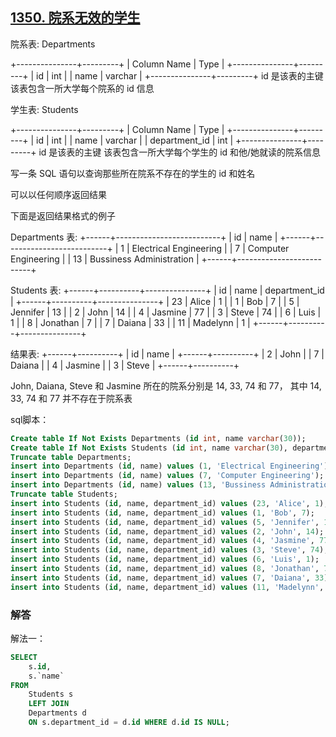 ## [1350. 院系无效的学生](https://leetcode-cn.com/problems/students-with-invalid-departments/)

院系表: Departments

+---------------+---------+
| Column Name   | Type    |
+---------------+---------+
| id            | int     |
| name          | varchar |
+---------------+---------+
id 是该表的主键
该表包含一所大学每个院系的 id 信息


学生表: Students

+---------------+---------+
| Column Name   | Type    |
+---------------+---------+
| id            | int     |
| name          | varchar |
| department_id | int     |
+---------------+---------+
id 是该表的主键
该表包含一所大学每个学生的 id 和他/她就读的院系信息


写一条 SQL 语句以查询那些所在院系不存在的学生的 id 和姓名

可以以任何顺序返回结果

下面是返回结果格式的例子

Departments 表:
+------+--------------------------+
| id   | name                     |
+------+--------------------------+
| 1    | Electrical Engineering   |
| 7    | Computer Engineering     |
| 13   | Bussiness Administration |
+------+--------------------------+

Students 表:
+------+----------+---------------+
| id   | name     | department_id |
+------+----------+---------------+
| 23   | Alice    | 1             |
| 1    | Bob      | 7             |
| 5    | Jennifer | 13            |
| 2    | John     | 14            |
| 4    | Jasmine  | 77            |
| 3    | Steve    | 74            |
| 6    | Luis     | 1             |
| 8    | Jonathan | 7             |
| 7    | Daiana   | 33            |
| 11   | Madelynn | 1             |
+------+----------+---------------+

结果表:
+------+----------+
| id   | name     |
+------+----------+
| 2    | John     |
| 7    | Daiana   |
| 4    | Jasmine  |
| 3    | Steve    |
+------+----------+

John, Daiana, Steve 和 Jasmine 所在的院系分别是 14, 33, 74 和 77， 其中 14, 33, 74 和 77 并不存在于院系表

sql脚本：

```sql
Create table If Not Exists Departments (id int, name varchar(30));
Create table If Not Exists Students (id int, name varchar(30), department_id int);
Truncate table Departments;
insert into Departments (id, name) values (1, 'Electrical Engineering');
insert into Departments (id, name) values (7, 'Computer Engineering');
insert into Departments (id, name) values (13, 'Bussiness Administration');
Truncate table Students;
insert into Students (id, name, department_id) values (23, 'Alice', 1);
insert into Students (id, name, department_id) values (1, 'Bob', 7);
insert into Students (id, name, department_id) values (5, 'Jennifer', 13);
insert into Students (id, name, department_id) values (2, 'John', 14);
insert into Students (id, name, department_id) values (4, 'Jasmine', 77);
insert into Students (id, name, department_id) values (3, 'Steve', 74);
insert into Students (id, name, department_id) values (6, 'Luis', 1);
insert into Students (id, name, department_id) values (8, 'Jonathan', 7);
insert into Students (id, name, department_id) values (7, 'Daiana', 33);
insert into Students (id, name, department_id) values (11, 'Madelynn', 1);
```

### 解答

解法一：

```sql
SELECT 
	s.id, 
	s.`name`
FROM
	Students s
	LEFT JOIN
	Departments d
	ON s.department_id = d.id WHERE d.id IS NULL;
```

